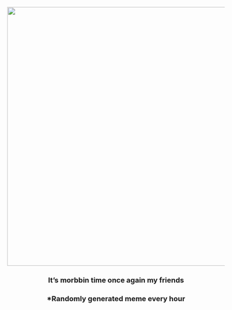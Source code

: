 <p align="center">
        <img src="https://i.redd.it/t22fm00mb30a1.jpg" width="600" height="600">
        </p>
        <h3 align="center">It’s morbbin time once again my friends</h3>
        <h3 align="center">*Randomly generated meme every hour</h3>
    